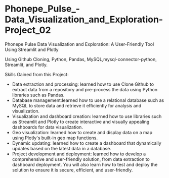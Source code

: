 # Phonepe_Pulse_-Data_Visualization_and_Exploration-Project_02

Phonepe Pulse Data Visualization and Exploration:
A User-Friendly Tool Using Streamlit and Plotly

Using Github Cloning, Python, Pandas, MySQL,mysql-connector-python, Streamlit, and Plotly.

Skills Gained from this Project:
* Data extraction and processing: learned how to use Clone Github to extract data from a repository and pre-process the data using Python libraries such as Pandas.
* Database management:learned how to use a relational database such as MySQL to store data and retrieve it efficiently for analysis and visualization.
* Visualization and dashboard creation: learned how to use libraries such as Streamlit and Plotly to create interactive and visually appealing dashboards for data visualization.
* Geo visualization: learned how to create and display data on a map using Plotly's built-in geo map functions.
* Dynamic updating: learned how to create a dashboard that dynamically updates based on the latest data in a database.
* Project development and deployment: learned how to develop a comprehensive and user-friendly solution, from data extraction to dashboard deployment. You will also learn how to test and deploy the solution to ensure it is secure, efficient, and user-friendly.
